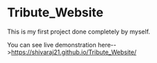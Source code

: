 # Tribute_Website
This is my first project done completely by myself.

You can see live demonstration here-->https://shivaraj21.github.io/Tribute_Website/
